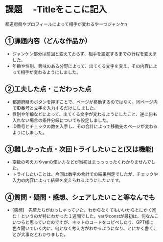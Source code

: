 # 課題　 -Titleをここに記入
都道府県やプロフィールによって相手が変わるやーつジャンケn

## ①課題内容（どんな作品か）
- ジャンケン部分は前回と変えておらず、相手を設定するまでの行程を変えました。
- 年齢や性別、興味のある分野によって、出てくる文字を変え、その内容によって相手が変わるようにしました。

## ②工夫した点・こだわった点
- 都道府県のボタンを押すことで、ページが移動するのではなく、同ページ内でID番号と文字を入力するだけにしました。
- 性別や年齢などによって、出てくる文字が変わるようにしたこと、逆に何も入れない場合の条件分岐についても設定しました。
- ID番号とチェックの数を入手し、その合計によって移動先のページが変わるようにしました。

## ③難しかった点・次回トライしたいこと(又は機能)
- 変数の考え方やvarの使い方などが当初はまっっっったくわかりませんでした。
- トライしたいことは、今回は数字の合計での結果判定でしたが、チェックや入力の内容によって結果を変えられるようにしたいです。

## ④質問・疑問・感想、シェアしたいこと等なんでも
- [感想]　先輩たちがおっしゃっていた、わからなくてもいいからとにかく進む！というのが特にわかった１週間でした。varやconstが最初は、何なんこいつらと思っていたのですが、ネットのコードをコピペしたり、GPT様に色々聞いていく内に、何となく考え方がわかるようになり、とにかく書くことが大事だとわかりました。
